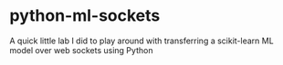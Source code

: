 # python-ml-sockets
A quick little lab I did to play around with transferring a scikit-learn ML model over web sockets using Python 
